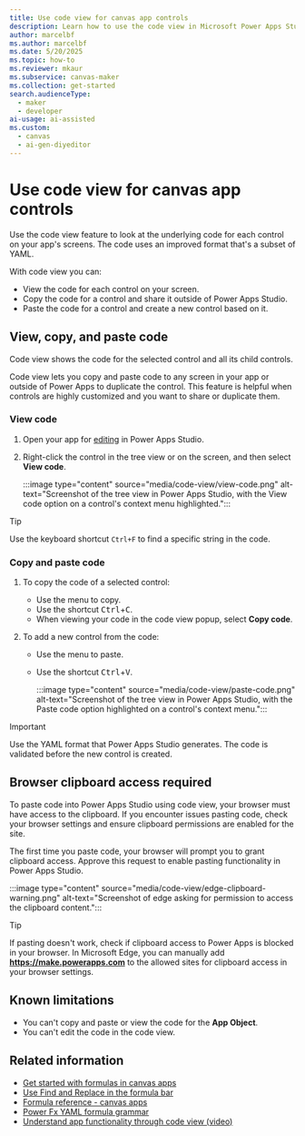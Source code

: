 ```yaml
---
title: Use code view for canvas app controls
description: Learn how to use the code view in Microsoft Power Apps Studio to understand your canvas app's functionality.
author: marcelbf
ms.author: marcelbf
ms.date: 5/20/2025
ms.topic: how-to
ms.reviewer: mkaur
ms.subservice: canvas-maker
ms.collection: get-started
search.audienceType: 
  - maker
  - developer
ai-usage: ai-assisted
ms.custom:
  - canvas
  - ai-gen-diyeditor
---
```


# Use code view for canvas app controls 

Use the code view feature to look at the underlying code for each control on your app's screens. The code uses an improved format that's a subset of YAML.

With code view you can:

- View the code for each control on your screen.
- Copy the code for a control and share it outside of Power Apps Studio.
- Paste the code for a control and create a new control based on it.

## View, copy, and paste code

Code view shows the code for the selected control and all its child controls.

Code view lets you copy and paste code to any screen in your app or outside of Power Apps to duplicate the control. This feature is helpful when controls are highly customized and you want to share or duplicate them.

### View code

1. Open your app for [editing](edit-app.md) in Power Apps Studio.

1. Right-click the control in the tree view or on the screen, and then select **View code**.

    :::image type="content" source="media/code-view/view-code.png" alt-text="Screenshot of the tree view in Power Apps Studio, with the View code option on a control's context menu highlighted.":::

> [!TIP]
> Use the keyboard shortcut `Ctrl+F` to find a specific string in the code.

### Copy and paste code

1. To copy the code of a selected control:
   - Use the menu to copy.
   - Use the shortcut <kbd>Ctrl</kbd>+<kbd>C</kbd>.
   - When viewing your code in the code view popup, select **Copy code**.
1. To add a new control from the code:

   - Use the menu to paste.
   - Use the shortcut <kbd>Ctrl</kbd>+<kbd>V</kbd>.

     :::image type="content" source="media/code-view/paste-code.png" alt-text="Screenshot of the tree view in Power Apps Studio, with the Paste code option highlighted on a control's context menu.":::

  > [!IMPORTANT]
  > Use the YAML format that Power Apps Studio generates. The code is validated before the new control is created.

## Browser clipboard access required

To paste code into Power Apps Studio using code view, your browser must have access to the clipboard. If you encounter issues pasting code, check your browser settings and ensure clipboard permissions are enabled for the site.

The first time you paste code, your browser will prompt you to grant clipboard access. Approve this request to enable pasting functionality in Power Apps Studio.

:::image type="content" source="media/code-view/edge-clipboard-warning.png" alt-text="Screenshot of edge asking for permission to access the clipboard content.":::

> [!TIP]
> If pasting doesn't work, check if clipboard access to Power Apps is blocked in your browser. In Microsoft Edge, you can manually add **https://make.powerapps.com** to the allowed sites for clipboard access in your browser settings.

## Known limitations

- You can't copy and paste or view the code for the **App Object**.
- You can't edit the code in the code view.

## Related information

- [Get started with formulas in canvas apps](working-with-formulas.md)
- [Use Find and Replace in the formula bar](formula-bar-find-replace.md)
- [Formula reference - canvas apps](formula-reference.md)
- [Power Fx YAML formula grammar](/power-platform/power-fx/yaml-formula-grammar)
- [Understand app functionality through code view (video)](https://youtu.be/qwXfvs9wzFY?feature=shared)
